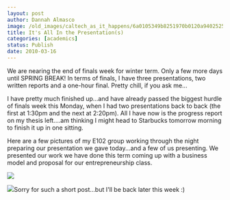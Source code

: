 ```yaml
---
layout: post
author: Dannah Almasco
image: /old_images/caltech_as_it_happens/6a0105349b8251970b0120a9402525970b.jpg
title: It's All In the Presentation(s)
categories: [academics]
status: Publish
date: 2010-03-16
---
```



We are nearing the end of finals week for winter term. Only a few more days until SPRING BREAK!
In terms of finals, I have three presentations, two written reports and a one-hour final. Pretty chill, if you ask me...

I have pretty much finished up...and have already passed the biggest hurdle of finals week this Monday, when I had two presentations back to back (the first at 1:30pm and the next at 2:20pm). All I have now is the progress report on my thesis left....am thinking I might head to Starbucks tomorrow morning to finish it up in one sitting.

Here are a few pictures of my E102 group working through the night preparing our presentation we gave today...and a few of us presenting. We presented our work we have done this term coming up with a business model and proposal for our entrepreneurship class.


![](/old_images/caltech_as_it_happens/6a0105349b8251970b01310fa715ff970c.jpg)

![](/old_images/caltech_as_it_happens/6a0105349b8251970b0120a94027e9970b.jpg)Sorry for such a short post...but I'll be back later this week :)

